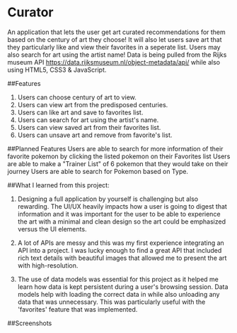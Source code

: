 # Curator
An application that lets the user get art curated recommendations for them based on the century of art they choose! It will also let users save art that they particularly like and view their favorites in a seperate list. Users may also search for art using the artist name! Data is being pulled from the Rijks museum API https://data.rijksmuseum.nl/object-metadata/api/ while also using HTML5, CSS3 & JavaScript.



##Features
1. Users can choose century of art to view.
2. Users can view art from the predisposed centuries.
3. Users can like art and save to favorites list.
4. Users can search for art using the artist's name.
5. Users can view saved art from their favorites list.
6. Users can unsave art and remove from favorite's list.

##Planned Features
Users are able to search for more information of their favorite pokemon by clicking the listed pokemon on their Favorites list
Users are able to make a "Trainer List" of 6 pokemon that they would take on their journey
Users are able to search for Pokemon based on Type.

##What I learned from this project:

1. Designing a full application by yourself is challenging but also rewarding. The UI/UX heavily impacts how a user is going to digest that information and it was important for the user to be able to experience the art with a minimal and clean design so the art could be emphasized versus the UI elements.

2. A lot of APIs are messy and this was my first experience integrating an API into a project. I was lucky enough to find a great API that included rich text details with beautiful images that allowed me to present the art with high-resolution.

3. The use of data models was essential for this project as it helped me learn how data is kept persistent during a user's browsing session. Data models help with loading the correct data in while also unloading any data that was unnecessary. This was particularly useful with the 'favorites' feature that was implemented.

##Screenshots
